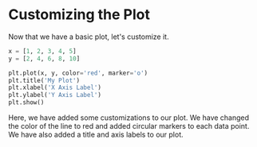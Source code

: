 # Customizing the Plot

Now that we have a basic plot, let's customize it.

```python
x = [1, 2, 3, 4, 5]
y = [2, 4, 6, 8, 10]

plt.plot(x, y, color='red', marker='o')
plt.title('My Plot')
plt.xlabel('X Axis Label')
plt.ylabel('Y Axis Label')
plt.show()
```

Here, we have added some customizations to our plot. We have changed the color of the line to red and added circular markers to each data point. We have also added a title and axis labels to our plot.
